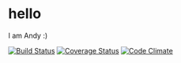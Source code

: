 hello
=====
I am Andy :)

[![Build Status](https://travis-ci.org/andrew-smart/hello.svg?branch=master)](https://travis-ci.org/andrew-smart/hello) [![Coverage Status](https://coveralls.io/repos/andrew-smart/hello/badge.svg)](https://coveralls.io/r/andrew-smart/hello) [![Code Climate](https://codeclimate.com/github/andrew-smart/hello/badges/gpa.svg)](https://codeclimate.com/github/andrew-smart/hello)
